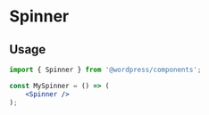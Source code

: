 # Spinner

## Usage

```jsx
import { Spinner } from '@wordpress/components';

const MySpinner = () => (
	<Spinner />
);
```
